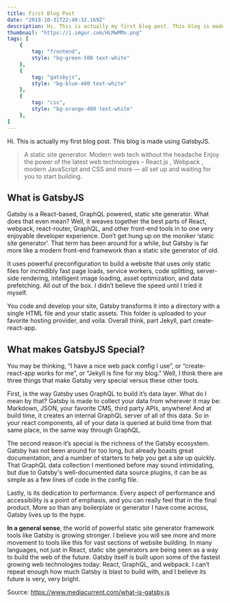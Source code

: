 ```yaml
---
title: First Blog Post
date: "2019-10-31T22:40:32.169Z"
description: Hi. This is actually my first blog post. This blog is made using GatsbyJS. A static site generator. Modern web tech without the headache Enjoy the power of the latest web technologies – React.js , Webpack , modern JavaScript and CSS and more — all set up and waiting for you to start building.
thumbnail: "https://i.imgur.com/HLMwMMx.png"
tags: [
    {
        tag: "frontend",
        style: "bg-green-500 text-white"
    },
    {
        tag: "gatsbyjs",
        style: "bg-blue-400 text-white"
    },
    {
        tag: "css",
        style: "bg-orange-400 text-white"
    },
]
---
```

Hi. This is actually my first blog post. This blog is made using GatsbyJS.
> A static site generator. Modern web tech without the headache Enjoy the power of the latest web technologies – React.js , Webpack , modern JavaScript and CSS and more — all set up and waiting for you to start building.


## What is GatsbyJS
Gatsby is a React-based, GraphQL powered, static site generator. What does that even mean?  Well, it weaves together the best parts of React, webpack, react-router, GraphQL, and other front-end tools in to one very enjoyable developer experience. Don’t get hung up on the moniker ‘static site generator’.  That term has been around for a while, but Gatsby is far more like a modern front-end framework than a static site generator of old.

It uses powerful preconfiguration to build a website that uses only static files for incredibly fast page loads, service workers, code splitting, server-side rendering, intelligent image loading, asset optimization, and data prefetching. All out of the box. I didn’t believe the speed until I tried it myself.

You code and develop your site, Gatsby transforms it into a directory with a single HTML file and your static assets. This folder is uploaded to your favorite hosting provider, and voila.
Overall think, part Jekyll, part create-react-app.

## What makes GatsbyJS Special?

You may be thinking, “I have a nice web pack config I use”, or “create-react-app works for me”, or "Jekyll is fine for my blog.”  Well, I think there are three things that make Gatsby very special versus these other tools.

First, is the way Gatsby uses GraphQL to build it’s data layer.  What do I mean by that?  Gatsby is made to collect your data from wherever it may be: Markdown, JSON, your favorite CMS, third party APIs, anywhere! And at build time, it creates an internal GraphQL server of all of this data. So in your react components, all of your data is queried at build time from that same place, in the same way through GraphQL.

The second reason it’s special is the richness of the Gatsby ecosystem. Gatsby has not been around for too long, but already boasts great documentation, and a number of starters to help you get a site up quickly.  That GraphQL data collection I mentioned before may sound intimidating, but due to Gatsby's well-documented data source plugins, it can be as simple as a few lines of code in the config file.

Lastly, is its dedication to performance. Every aspect of performance and accessibility is a point of emphasis, and you can really feel that in the final product.  More so than any boilerplate or generator I have come across, Gatsby lives up to the hype.

**In a general sense**, the world of powerful static site generator framework tools like Gatsby is growing stronger. I believe you will see more and more movement to tools like this for vast sections of website building.  In many languages, not just in React, static site generators are being seen as a way to build the web of the future.  Gatsby itself is built upon some of the fastest growing web technologies today: React, GraphQL, and webpack.  I can’t repeat enough how much Gatsby is blast to build with, and I believe its future is very, very bright.

Source: https://www.mediacurrent.com/what-is-gatsby.js
